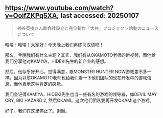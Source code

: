 ## https://www.youtube.com/watch?v=OoifZKPq5XA; last accessed: 20250107

>  神谷英樹さん新会社設立と完全新作「大神」プロジェクト始動のニュースについて

哈喽！哈喽！大家好！今天晚上我们再练习汉语吧！

那么，今晚我们有什么主题？其实，我们有从OKAMOTO老师的新视频，而他给我们分享他对KAMIYA，HIDEKI先生的新企业的感想。

然后，他似乎好开心，觉得满意，跟MONSTER HUNTER NOW游戏差不多一样。因为以前OKAMOTO老师也给我们看一下他们团队的现在开发中的游戏信息，而他表示这种肯定的感觉。

我们会记得KAMIYA，HIDEKI先生也当一些有名的游戏的领导者，如DEVIL MAY CRY, BIO HAZARD 2, 然后OKAMI。这次他们团队要再开发OKAMI这个游戏。

好了。我们在这里停止了。谢谢。
